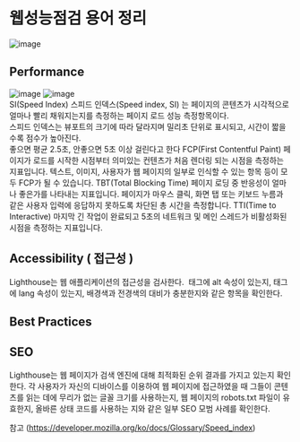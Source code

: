 # 웹성능점검 용어 정리
![image](https://github.com/user-attachments/assets/f16606e6-adbd-4841-96dc-d720565a7d65)



## Performance
![image](https://github.com/user-attachments/assets/043a2e41-2b57-4c66-9a63-5a3c0572bbb9)
![image](https://github.com/user-attachments/assets/a3664a1a-e08d-4eed-8e19-7a7819a149fa) <br />
SI(Speed Index)
스피드 인덱스(Speed index, SI) 는 페이지의 콘텐츠가 시각적으로 얼마나 빨리 채워지는지를 측정하는 페이지 로드 성능 측정항목이다.<br /> 
스피드 인덱스는 뷰포트의 크기에 따라 달라지며 밀리초 단위로 표시되고, 시간이 짧을수록 점수가 높아진다. <br />
좋으면 평균 2.5초,  안좋으면 5초 이상 걸린다고 한다
FCP(First Contentful Paint)
페이지가 로드를 시작한 시점부터 의미있는 컨텐츠가 처음 렌더링 되는 시점을 측정하는 지표입니다. 텍스트, 이미지, 사용자가 웹 페이지의 일부로 인식할 수 있는 항목 등이 모두 FCP가 될 수 있습니다. 
TBT(Total Blocking Time)
페이지 로딩 중 반응성이 얼마나 좋은가를 나타내는 지표입니다. 페이지가 마우스 클릭, 화면 탭 또는 키보드 누름과 같은 사용자 입력에 응답하지 못하도록 차단된 총 시간을 측정합니다. 
TTI(Time to Interactive)
마지막 긴 작업이 완료되고 5초의 네트워크 및 메인 스레드가 비활성화된 시점을 측정하는 지표입니다. 
## Accessibility ( 접근성 )
Lighthouse는 웹 애플리케이션의 접근성을 검사한다. <img> 태그에 alt 속성이 있는지, <html> 태그에 lang 속성이 있는지, 배경색과 전경색의 대비가 충분한지와 같은 항목을 확인한다.

## Best Practices

## SEO
Lighthouse는 웹 페이지가 검색 엔진에 대해 최적화된 순위 결과를 가지고 있는지 확인한다. 각 사용자가 자신의 디바이스를 이용하여 웹 페이지에 접근하였을 때 그들이 콘텐츠를 읽는 데에 무리가 없는 글꼴 크기를 사용하는지, 웹 페이지의 robots.txt 파일이 유효한지, 올바른 상태 코드를 사용하는 지와 같은 일부 SEO 모범 사례를 확인한다.


참고
(https://developer.mozilla.org/ko/docs/Glossary/Speed_index)
